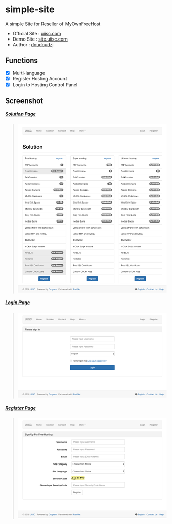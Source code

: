 # simple-site

A simple Site for Reseller of MyOwnFreeHost

* Official Site : [uiisc.com](http://uiisc.com "UIISC")
* Demo Site : [site.uiisc.com](http://site.uiisc.com)
* Author : [doudoudzj](https://github.com/doudoudzj "doudoudzj")

## Functions

- [x] Multi-language
- [x] Register Hosting Account
- [x] Login to Hosting Control Panel

## Screenshot

##### <u>Solution Page</u>

>
> ![Solution Page](assets/screenshot/solution.png)

##### <u>Login Page</u>

>
> ![Login Page](assets/screenshot/login.png)

##### <u>Register Page</u>

>
> ![Register Page](assets/screenshot/register.png)


